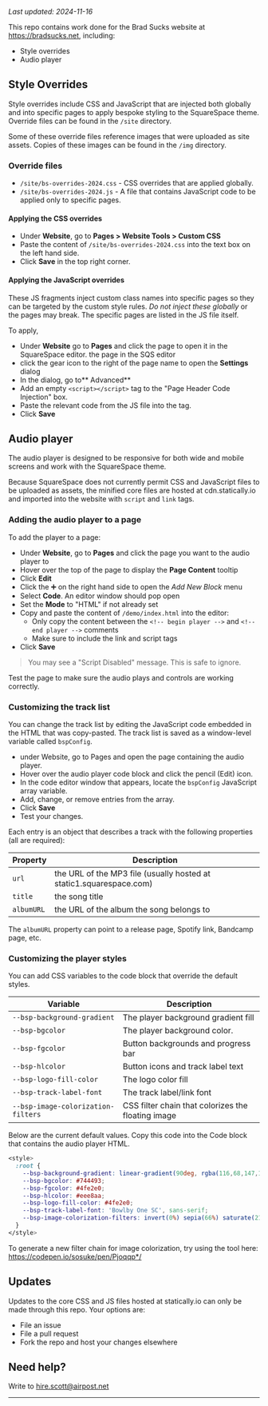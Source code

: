 *Last updated: 2024-11-16*

This repo contains work done for the Brad Sucks website at https://bradsucks.net, including:

* Style overrides
* Audio player

## Style Overrides

Style overrides include CSS and JavaScript that are injected both globally and into specific pages to apply bespoke styling to the SquareSpace theme. Override files can be found in the `/site` directory.

Some of these override files reference images that were uploaded as site assets. Copies of these images can be found in the `/img` directory.

### Override files
* `/site/bs-overrides-2024.css` - CSS overrides that are applied globally.
* `/site/bs-overrides-2024.js` - A file that contains JavaScript code to be applied only to specific pages.

#### Applying the CSS overrides

* Under **Website**, go to **Pages > Website Tools > Custom CSS**
* Paste the content of `/site/bs-overrides-2024.css` into the text box on the left hand side.
* Click **Save** in the top right corner.

#### Applying the JavaScript overrides

These JS fragments inject custom class names into specific pages so they can be targeted by the custom style rules. *Do not inject these globally* or the pages may break. The specific pages are listed in the JS file itself.

To apply, 

* Under **Website** go to **Pages** and click the page to open it in the SquareSpace editor. the page in the SQS editor
* click the gear icon to the right of the page name to open the **Settings** dialog
* In the dialog, go to** Advanced**
* Add an empty `<script></script>` tag to the "Page Header Code Injection" box.
* Paste the relevant code from the JS file into the tag.
* Click **Save**

## Audio player

The audio player is designed to be responsive for both wide and mobile screens and work with the SquareSpace theme.

Because SquareSpace does not currently permit CSS and JavaScript files to be uploaded as assets, the minified core files are hosted at cdn.statically.io and imported into the website with `script` and `link` tags.

### Adding the audio player to a page

To add the player to a page:

* Under **Website**, go to **Pages** and click the page you want to the audio player to
* Hover over the top of the page to display the **Page Content** tooltip
* Click **Edit**
* Click the ➕ on the right hand side to open the *Add New Block* menu
* Select **Code**. An editor window should pop open
* Set the **Mode** to "HTML" if not already set
* Copy and paste the content of `/demo/index.html` into the editor:
  * Only copy the content between the `<!-- begin player -->` and `<!-- end player -->` comments
  * Make sure to include the link and script tags
* Click **Save**

> You may see a "Script Disabled" message. This is safe to ignore.

Test the page to make sure the audio plays and controls are working correctly.

### Customizing the track list

You can change the track list by editing the JavaScript code embedded in the HTML that was copy-pasted. The track list is saved as a window-level variable called `bspConfig`.

* under Website, go to Pages and open the page containing the audio player.
* Hover over the audio player code block and click the pencil (Edit) icon.
* In the code editor window that appears, locate the `bspConfig` JavaScript array variable.
* Add, change, or remove entries from the array.
* Click **Save**
* Test your changes.

Each entry is an object that describes a track with the following properties (all are required):

|Property|Description|
|-|-|
|`url`|the URL of the MP3 file (usually hosted at static1.squarespace.com)|
|`title`|the song title|
|`albumURL`|the URL of the album the song belongs to|

The `albumURL` property can point to a release page, Spotify link, Bandcamp page, etc.

### Customizing the player styles

You can add CSS variables to the code block that override the default styles.

|Variable|Description|
|-|-|
|`--bsp-background-gradient`|The player background gradient fill|
|`--bsp-bgcolor`|The player background color.|
|`--bsp-fgcolor`|Button backgrounds and progress bar|
|`--bsp-hlcolor`|Button icons and track label text|
|`--bsp-logo-fill-color`|The logo color fill|
|`--bsp-track-label-font`|The track label/link font|
|`--bsp-image-colorization-filters`|CSS filter chain that colorizes the floating image|

Below are the current default values. Copy this code into the Code block that contains the audio player HTML.

```css
<style>
  :root {
    --bsp-background-gradient: linear-gradient(90deg, rgba(116,68,147,1) 30%, rgba(79,226,224,1) 100%);
    --bsp-bgcolor: #744493;
    --bsp-fgcolor: #4fe2e0;
    --bsp-hlcolor: #eee8aa;
    --bsp-logo-fill-color: #4fe2e0;
    --bsp-track-label-font: 'Bowlby One SC', sans-serif;
    --bsp-image-colorization-filters: invert(0%) sepia(66%) saturate(2129%) hue-rotate(140deg) brightness(93%) contrast(90%);
  }
</style>
```

To generate a new filter chain for image colorization, try using the tool here: https://codepen.io/sosuke/pen/Pjoqqp*/

## Updates

Updates to the core CSS and JS files hosted at statically.io can only be made through this repo. Your options are:

* File an issue
* File a pull request
* Fork the repo and host your changes elsewhere

## Need help?

Write to hire.scott@airpost.net

---













